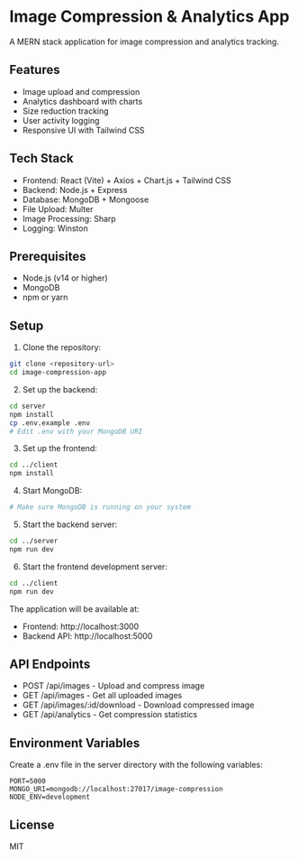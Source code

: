 # Image Compression & Analytics App

A MERN stack application for image compression and analytics tracking.

## Features

- Image upload and compression
- Analytics dashboard with charts
- Size reduction tracking
- User activity logging
- Responsive UI with Tailwind CSS

## Tech Stack

- Frontend: React (Vite) + Axios + Chart.js + Tailwind CSS
- Backend: Node.js + Express
- Database: MongoDB + Mongoose
- File Upload: Multer
- Image Processing: Sharp
- Logging: Winston

## Prerequisites

- Node.js (v14 or higher)
- MongoDB
- npm or yarn

## Setup

1. Clone the repository:
```bash
git clone <repository-url>
cd image-compression-app
```

2. Set up the backend:
```bash
cd server
npm install
cp .env.example .env
# Edit .env with your MongoDB URI
```

3. Set up the frontend:
```bash
cd ../client
npm install
```

4. Start MongoDB:
```bash
# Make sure MongoDB is running on your system
```

5. Start the backend server:
```bash
cd ../server
npm run dev
```

6. Start the frontend development server:
```bash
cd ../client
npm run dev
```

The application will be available at:
- Frontend: http://localhost:3000
- Backend API: http://localhost:5000

## API Endpoints

- POST /api/images - Upload and compress image
- GET /api/images - Get all uploaded images
- GET /api/images/:id/download - Download compressed image
- GET /api/analytics - Get compression statistics

## Environment Variables

Create a .env file in the server directory with the following variables:
```
PORT=5000
MONGO_URI=mongodb://localhost:27017/image-compression
NODE_ENV=development
```

## License

MIT 